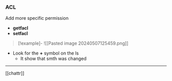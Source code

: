 ### ACL
 Add more specific permission 
 - **getfacl** 
 - **setfacl**
>[!example]-
>![[Pasted image 20240507125459.png]]


- Look for the **+** symbol on the ls 
	- It show that smth was changed

--- 
[[chattr]]